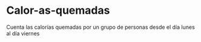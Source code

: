 # Calor-as-quemadas
Cuenta las calorías quemadas por un grupo de personas desde el día lunes al día viernes

